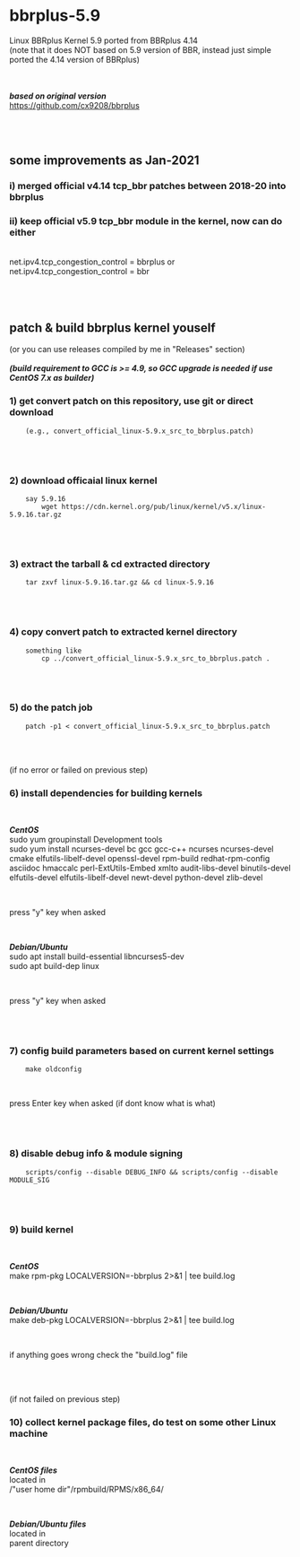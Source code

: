 # bbrplus-5.9
Linux BBRplus Kernel 5.9 ported from BBRplus 4.14  
(note that it does NOT based on 5.9 version of BBR, instead just simple ported the 4.14 version of BBRplus)
<br/>
<br/>
<br/>

***based on original version***  
https://github.com/cx9208/bbrplus 
  
<br/>
<br/> 

## some improvements as Jan-2021

###  i)   merged official v4.14 tcp_bbr patches between 2018-20 into bbrplus  
###  ii)  keep official v5.9 tcp_bbr module in the kernel, now can do either  
<br/>
net.ipv4.tcp_congestion_control = bbrplus    or    net.ipv4.tcp_congestion_control = bbr   
<br/>
<br/>
<br/>
<br/>

## patch & build bbrplus kernel youself
(or you can use releases compiled by me in "Releases" section)   
<br/>
***(build requirement to GCC is >= 4.9, so GCC upgrade is needed if use CentOS 7.x as builder)*** 
<br/>

### 1) get convert patch on this repository, use git or direct download
        (e.g., convert_official_linux-5.9.x_src_to_bbrplus.patch)

<br/>
<br/>

### 2) download officaial linux kernel
        say 5.9.16        
            wget https://cdn.kernel.org/pub/linux/kernel/v5.x/linux-5.9.16.tar.gz

<br/>
<br/>

### 3) extract the tarball & cd extracted directory
        tar zxvf linux-5.9.16.tar.gz && cd linux-5.9.16

<br/>
<br/>

### 4) copy convert patch to extracted kernel directory
        something like
            cp ../convert_official_linux-5.9.x_src_to_bbrplus.patch .

<br/>
<br/>

### 5) do the patch job
        patch -p1 < convert_official_linux-5.9.x_src_to_bbrplus.patch

<br/>
<br/>

(if no error or failed on previous step)
### 6) install dependencies for building kernels

<br/>

***CentOS***  
sudo yum groupinstall Development tools  
sudo yum install ncurses-devel bc gcc gcc-c++ ncurses ncurses-devel cmake elfutils-libelf-devel openssl-devel rpm-build redhat-rpm-config asciidoc hmaccalc perl-ExtUtils-Embed xmlto audit-libs-devel binutils-devel elfutils-devel elfutils-libelf-devel newt-devel python-devel zlib-devel

<br/>

press "y" key when asked

<br/>

***Debian/Ubuntu***  
sudo apt install build-essential libncurses5-dev  
sudo apt build-dep linux

<br/>

press "y" key when asked

<br/>
<br/>

### 7) config build parameters based on current kernel settings
        make oldconfig

<br/>

press Enter key when asked (if dont know what is what)


<br/>
<br/>

### 8) disable debug info & module signing
        scripts/config --disable DEBUG_INFO && scripts/config --disable MODULE_SIG


<br/>
<br/>

### 9) build kernel

<br/>

***CentOS***   
make rpm-pkg LOCALVERSION=-bbrplus 2>&1 | tee build.log

<br/>

***Debian/Ubuntu***  
make deb-pkg LOCALVERSION=-bbrplus 2>&1 | tee build.log

<br/>

if anything goes wrong check the "build.log" file

<br/>
<br/>

(if not failed on previous step)
### 10) collect kernel package files, do test on some other Linux machine

<br/>

***CentOS files***   
located in  
/"user home dir"/rpmbuild/RPMS/x86_64/

<br/>

***Debian/Ubuntu files***  
located in  
parent directory  
